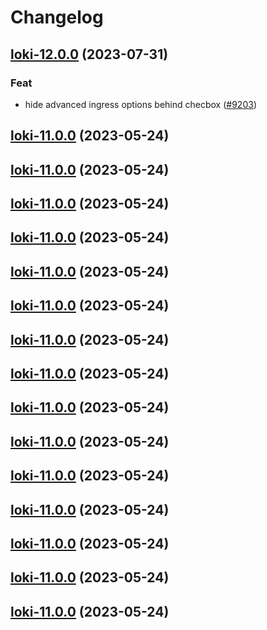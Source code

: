 # Changelog






## [loki-12.0.0](https://github.com/truecharts/charts/compare/loki-11.0.0...loki-12.0.0) (2023-07-31)

### Feat

- hide advanced ingress options behind checbox ([#9203](https://github.com/truecharts/charts/issues/9203))
  
  


## [loki-11.0.0](https://github.com/truecharts/charts/compare/loki-10.0.5...loki-11.0.0) (2023-05-24)




## [loki-11.0.0](https://github.com/truecharts/charts/compare/loki-10.0.5...loki-11.0.0) (2023-05-24)




## [loki-11.0.0](https://github.com/truecharts/charts/compare/loki-10.0.5...loki-11.0.0) (2023-05-24)




## [loki-11.0.0](https://github.com/truecharts/charts/compare/loki-10.0.5...loki-11.0.0) (2023-05-24)




## [loki-11.0.0](https://github.com/truecharts/charts/compare/loki-10.0.5...loki-11.0.0) (2023-05-24)




## [loki-11.0.0](https://github.com/truecharts/charts/compare/loki-10.0.5...loki-11.0.0) (2023-05-24)




## [loki-11.0.0](https://github.com/truecharts/charts/compare/loki-10.0.5...loki-11.0.0) (2023-05-24)




## [loki-11.0.0](https://github.com/truecharts/charts/compare/loki-10.0.5...loki-11.0.0) (2023-05-24)




## [loki-11.0.0](https://github.com/truecharts/charts/compare/loki-10.0.5...loki-11.0.0) (2023-05-24)




## [loki-11.0.0](https://github.com/truecharts/charts/compare/loki-10.0.5...loki-11.0.0) (2023-05-24)




## [loki-11.0.0](https://github.com/truecharts/charts/compare/loki-10.0.5...loki-11.0.0) (2023-05-24)




## [loki-11.0.0](https://github.com/truecharts/charts/compare/loki-10.0.5...loki-11.0.0) (2023-05-24)




## [loki-11.0.0](https://github.com/truecharts/charts/compare/loki-10.0.5...loki-11.0.0) (2023-05-24)




## [loki-11.0.0](https://github.com/truecharts/charts/compare/loki-10.0.5...loki-11.0.0) (2023-05-24)




## [loki-11.0.0](https://github.com/truecharts/charts/compare/loki-10.0.5...loki-11.0.0) (2023-05-24)

